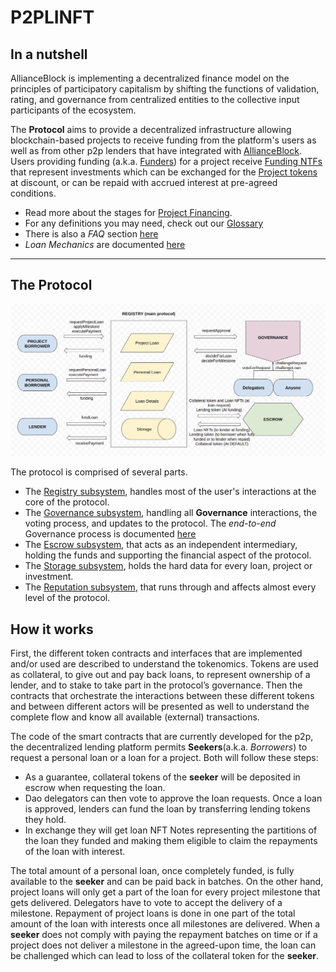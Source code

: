 # P2PLINFT

## In a nutshell
AllianceBlock is implementing a decentralized finance model on the principles of participatory capitalism by shifting the functions of validation, rating, and governance from centralized entities to the collective input participants of the ecosystem.

The **Protocol** aims to provide a decentralized infrastructure allowing blockchain-based projects to receive funding from the platform's users as well as from other p2p lenders that have integrated with [AllianceBlock](https://allianceblock.io). Users providing funding (a.k.a. [Funders](Glossary.md)) for a project receive [Funding NTFs](Glossary.md) that represent investments which can be exchanged for the [Project tokens](Glossary.md) at discount, or can be repaid with accrued interest at pre-agreed conditions.

* Read more about the stages for [Project Financing](Financing.md).
* For any definitions you may need, check out our [Glossary](Glossary.md)
* There is also a *FAQ* section [here](FAQ.md)
* *Loan Mechanics* are documented [here](Loans.md)

---

## The Protocol

![Protocol Graph](img/protocol.png)

The protocol is comprised of several parts.
* The [Registry subsystem](Registry.md), handles most of the user's interactions at the core of the protocol.
* The [Governance subsystem](DAO.md), handling all **Governance** interactions, the voting process, and updates to the protocol. The *end-to-end* Governance process is documented [here](DAO-endToEnd.md)
* The [Escrow subsystem](Escrow.md), that acts as an independent intermediary, holding the funds and supporting the financial aspect of the protocol.
* The [Storage subsystem](Storage.md), holds the hard data for every loan, project or investment.
* The [Reputation subsystem](RALBT.md), that runs through and affects almost every level of the protocol.

## How it works

First, the different token contracts and interfaces that are implemented and/or used are described to understand the tokenomics. Tokens are used as collateral, to give out and pay back loans, to represent ownership of a lender, and to stake to take part in the protocol’s governance.
Then the contracts that orchestrate the interactions between these different tokens and between different actors will be presented as well to understand the complete flow and know all available (external) transactions.


The code of the smart contracts that are currently developed for the p2p, the decentralized lending platform permits **Seekers**(a.k.a. *Borrowers*) to request a personal loan or a loan for a project.
Both will follow these steps:
* As a guarantee, collateral tokens of the **seeker** will be deposited in escrow when requesting the loan.
* Dao delegators can then vote to approve the loan requests.
Once a loan is approved, lenders can fund the loan by transferring lending tokens they hold.
* In exchange they will get loan NFT Notes representing the partitions of the loan they funded and making them eligible to claim the repayments of the loan with interest.

The total amount of a personal loan, once completely funded, is fully available to the **seeker** and can be paid back in batches. On the other hand, project loans will only get a part of the loan for every project milestone that gets delivered. Delegators have to vote to accept the delivery of a milestone. Repayment of project loans is done in one part of the total amount of the loan with interests once all milestones are delivered.
When a **seeker** does not comply with paying the repayment batches on time or if a project does not deliver a milestone in the agreed-upon time, the loan can be challenged which can lead to loss of the collateral token for the **seeker**.


